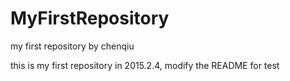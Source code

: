 # MyFirstRepository
my first repository by chenqiu

this  is my first repository in 2015.2.4, modify the README for test 
